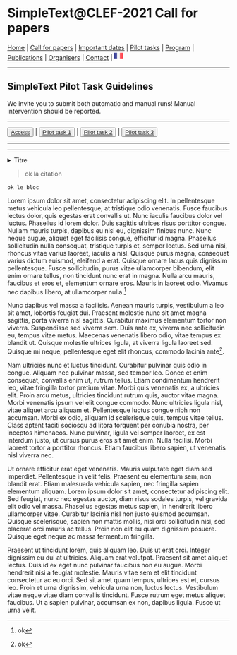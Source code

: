 # SimpleText@CLEF-2021 Call for papers

[Home](https://simpletext-madics.github.io/2021/clef/en) | [Call for papers](https://simpletext-madics.github.io/2021/clef/en/CFP) | [Important dates](https://simpletext-madics.github.io/2021/clef/en/dates) | [Pilot tasks](https://simpletext-madics.github.io/2021/clef/en/tasks) | [Program](https://simpletext-madics.github.io/2021/clef/en/program) | [Publications](https://simpletext-madics.github.io/2021/clef/en/publications) | [Organisers](https://simpletext-madics.github.io/2021/clef/en/organisers) | [Contact](https://simpletext-madics.github.io/2021/clef/en/contact) | [<img src="FR.png" width="20">](https://simpletext-madics.github.io/2021/clef/fr/task1)

---

## SimpleText Pilot Task Guidelines

We invite you to submit both automatic and manual runs! Manual intervention should be reported.

---

<button class="button-save large">[Access](https://simpletext-madics.github.io/2021/clef/en/tasks)</button> | <button class="button-save large">[Pilot task 1](https://simpletext-madics.github.io/2021/clef/en/task1)</button> | <button class="button-save large">[Pilot task 2](https://simpletext-madics.github.io/2021/clef/en/task2)</button> | <button class="button-save large">[Pilot task 3](https://simpletext-madics.github.io/2021/clef/en/task3)</button>


---
---

<details>
<summary>Titre</summary>
<br>
Information supplémentaire
  
  Autre information
</details>

> ok la citation

    ok le bloc
    
Lorem ipsum dolor sit amet, consectetur adipiscing elit. In pellentesque metus vehicula leo pellentesque, at tristique odio venenatis. Fusce faucibus lectus dolor, quis egestas erat convallis ut. Nunc iaculis faucibus dolor vel luctus. Phasellus id lorem dolor. Duis sagittis ultrices risus porttitor congue. Nullam mauris turpis, dapibus eu nisi eu, dignissim finibus nunc. Nunc neque augue, aliquet eget facilisis congue, efficitur id magna. Phasellus sollicitudin nulla consequat, tristique turpis et, semper lectus. Sed urna nisi, rhoncus vitae varius laoreet, iaculis a nisl. Quisque purus magna, consequat varius dictum euismod, eleifend a erat. Quisque ornare lacus quis dignissim pellentesque. Fusce sollicitudin, purus vitae ullamcorper bibendum, elit enim ornare tellus, non tincidunt nunc erat in magna. Nulla arcu mauris, faucibus et eros et, elementum ornare eros. Mauris in laoreet odio. Vivamus nec dapibus libero, at ullamcorper nulla.[^1]

Nunc dapibus vel massa a facilisis. Aenean mauris turpis, vestibulum a leo sit amet, lobortis feugiat dui. Praesent molestie nunc sit amet magna sagittis, porta viverra nisl sagittis. Curabitur maximus elementum tortor non viverra. Suspendisse sed viverra sem. Duis ante ex, viverra nec sollicitudin eu, tempus vitae metus. Maecenas venenatis libero odio, vitae tempus ex blandit ut. Quisque molestie ultrices ligula, at viverra ligula laoreet sed. Quisque mi neque, pellentesque eget elit rhoncus, commodo lacinia ante[^2].

Nam ultricies nunc et luctus tincidunt. Curabitur pulvinar quis odio in congue. Aliquam nec pulvinar massa, sed tempor leo. Donec et enim consequat, convallis enim ut, rutrum tellus. Etiam condimentum hendrerit leo, vitae fringilla tortor pretium vitae. Morbi quis venenatis ex, a ultricies elit. Proin arcu metus, ultricies tincidunt rutrum quis, auctor vitae magna. Morbi venenatis ipsum vel elit congue commodo. Nunc ultricies ligula nisl, vitae aliquet arcu aliquam et. Pellentesque luctus congue nibh non accumsan. Morbi ex odio, aliquam id scelerisque quis, tempus vitae tellus. Class aptent taciti sociosqu ad litora torquent per conubia nostra, per inceptos himenaeos. Nunc pulvinar, ligula vel semper laoreet, ex est interdum justo, ut cursus purus eros sit amet enim. Nulla facilisi. Morbi laoreet tortor a porttitor rhoncus. Etiam faucibus libero sapien, ut venenatis nisl viverra nec.

Ut ornare efficitur erat eget venenatis. Mauris vulputate eget diam sed imperdiet. Pellentesque in velit felis. Praesent eu elementum sem, non blandit erat. Etiam malesuada vehicula sapien, nec fringilla sapien elementum aliquam. Lorem ipsum dolor sit amet, consectetur adipiscing elit. Sed feugiat, nunc nec egestas auctor, diam risus sodales turpis, vel gravida elit odio vel massa. Phasellus egestas metus sapien, in hendrerit libero ullamcorper vitae. Curabitur lacinia nisl non justo euismod accumsan. Quisque scelerisque, sapien non mattis mollis, nisi orci sollicitudin nisi, sed placerat orci mauris ac tellus. Proin non elit eu quam dignissim posuere. Quisque eget neque ac massa fermentum fringilla.

Praesent ut tincidunt lorem, quis aliquam leo. Duis ut erat orci. Integer dignissim eu dui at ultricies. Aliquam erat volutpat. Praesent sit amet aliquet lectus. Duis id ex eget nunc pulvinar faucibus non eu augue. Morbi hendrerit nisi a feugiat molestie. Mauris vitae sem et elit tincidunt consectetur ac eu orci. Sed sit amet quam tempus, ultrices est et, cursus leo. Proin et urna dignissim, vehicula urna non, luctus lectus. Vestibulum vitae neque vitae diam convallis tincidunt. Fusce rutrum eget metus aliquet faucibus. Ut a sapien pulvinar, accumsan ex non, dapibus ligula. Fusce ut urna velit.

[^1]: ok
[^2]: ok
